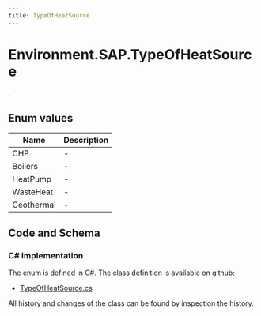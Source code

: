 ```yaml
---
title: TypeOfHeatSource
---
```


# Environment.SAP.TypeOfHeatSource

.

## Enum values

| Name            | Description                                                    |
|-----------------|----------------------------------------------------------------|
| CHP |  -  |
| Boilers |  -  |
| HeatPump |  -  |
| WasteHeat |  -  |
| Geothermal |  -  |


## Code and Schema

### C# implementation

The enum is defined in C#. The class definition is available on github:

- [TypeOfHeatSource.cs](https://github.com/BHoM/SAP_Toolkit/blob/develop/SAP_oM/Enums/TypeOfHeatSource.cs)

All history and changes of the class can be found by inspection the history.

